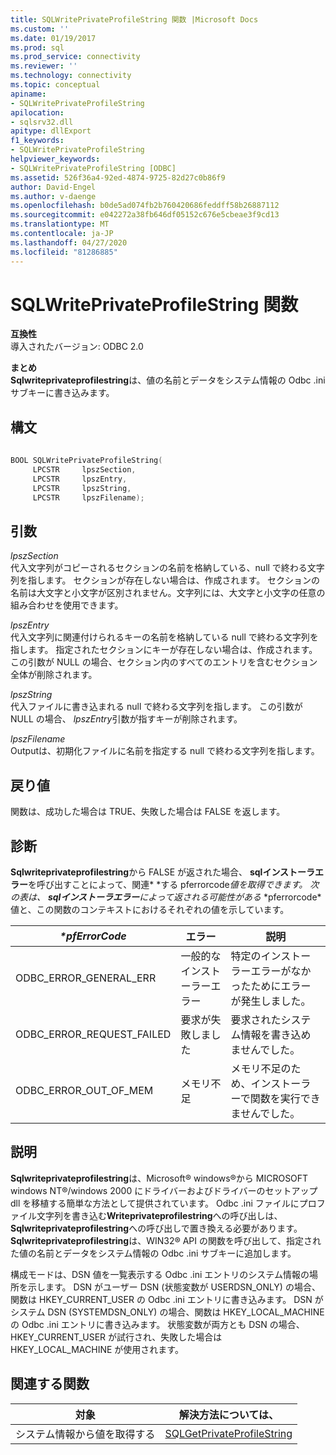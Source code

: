 ```yaml
---
title: SQLWritePrivateProfileString 関数 |Microsoft Docs
ms.custom: ''
ms.date: 01/19/2017
ms.prod: sql
ms.prod_service: connectivity
ms.reviewer: ''
ms.technology: connectivity
ms.topic: conceptual
apiname:
- SQLWritePrivateProfileString
apilocation:
- sqlsrv32.dll
apitype: dllExport
f1_keywords:
- SQLWritePrivateProfileString
helpviewer_keywords:
- SQLWritePrivateProfileString [ODBC]
ms.assetid: 526f36a4-92ed-4874-9725-82d27c0b86f9
author: David-Engel
ms.author: v-daenge
ms.openlocfilehash: b0de5ad074fb2b760420686feddff58b26887112
ms.sourcegitcommit: e042272a38fb646df05152c676e5cbeae3f9cd13
ms.translationtype: MT
ms.contentlocale: ja-JP
ms.lasthandoff: 04/27/2020
ms.locfileid: "81286885"
---
```

# <a name="sqlwriteprivateprofilestring-function"></a>SQLWritePrivateProfileString 関数
**互換性**  
 導入されたバージョン: ODBC 2.0  
  
 **まとめ**  
 **Sqlwriteprivateprofilestring**は、値の名前とデータをシステム情報の Odbc .ini サブキーに書き込みます。  
  
## <a name="syntax"></a>構文  
  
```cpp  
  
BOOL SQLWritePrivateProfileString(  
     LPCSTR     lpszSection,  
     LPCSTR     lpszEntry,  
     LPCSTR     lpszString,  
     LPCSTR     lpszFilename);  
```  
  
## <a name="arguments"></a>引数  
 *lpszSection*  
 代入文字列がコピーされるセクションの名前を格納している、null で終わる文字列を指します。 セクションが存在しない場合は、作成されます。 セクションの名前は大文字と小文字が区別されません。文字列には、大文字と小文字の任意の組み合わせを使用できます。  
  
 *lpszEntry*  
 代入文字列に関連付けられるキーの名前を格納している null で終わる文字列を指します。 指定されたセクションにキーが存在しない場合は、作成されます。 この引数が NULL の場合、セクション内のすべてのエントリを含むセクション全体が削除されます。  
  
 *lpszString*  
 代入ファイルに書き込まれる null で終わる文字列を指します。 この引数が NULL の場合、 *lpszEntry*引数が指すキーが削除されます。  
  
 *lpszFilename*  
 Outputは、初期化ファイルに名前を指定する null で終わる文字列を指します。  
  
## <a name="returns"></a>戻り値  
 関数は、成功した場合は TRUE、失敗した場合は FALSE を返します。  
  
## <a name="diagnostics"></a>診断  
 **Sqlwriteprivateprofilestring**から FALSE が返された場合、 **sqlインストーラエラー**を呼び出すことによって、関連* \*する pferrorcode*値を取得できます。 次の表は、 **sqlインストーラエラー**によって返される可能性がある* \*pferrorcode*値と、この関数のコンテキストにおけるそれぞれの値を示しています。  
  
|*\*pfErrorCode*|エラー|説明|  
|---------------------|-----------|-----------------|  
|ODBC_ERROR_GENERAL_ERR|一般的なインストーラーエラー|特定のインストーラーエラーがなかったためにエラーが発生しました。|  
|ODBC_ERROR_REQUEST_FAILED|要求が失敗しました|要求されたシステム情報を書き込めませんでした。|  
|ODBC_ERROR_OUT_OF_MEM|メモリ不足|メモリ不足のため、インストーラーで関数を実行できませんでした。|  
  
## <a name="comments"></a>説明  
 **Sqlwriteprivateprofilestring**は、Microsoft® windows®から MICROSOFT windows NT®/windows 2000 にドライバーおよびドライバーのセットアップ dll を移植する簡単な方法として提供されています。 Odbc .ini ファイルにプロファイル文字列を書き込む**Writeprivateprofilestring**への呼び出しは、 **Sqlwriteprivateprofilestring**への呼び出しで置き換える必要があります。 **Sqlwriteprivateprofilestring**は、WIN32® API の関数を呼び出して、指定された値の名前とデータをシステム情報の Odbc .ini サブキーに追加します。  
  
 構成モードは、DSN 値を一覧表示する Odbc .ini エントリのシステム情報の場所を示します。 DSN がユーザー DSN (状態変数が USERDSN_ONLY) の場合、関数は HKEY_CURRENT_USER の Odbc .ini エントリに書き込みます。 DSN がシステム DSN (SYSTEMDSN_ONLY) の場合、関数は HKEY_LOCAL_MACHINE の Odbc .ini エントリに書き込みます。 状態変数が両方とも DSN の場合、HKEY_CURRENT_USER が試行され、失敗した場合は HKEY_LOCAL_MACHINE が使用されます。  
  
## <a name="related-functions"></a>関連する関数  
  
|対象|解決方法については、|  
|---------------------------|---------|  
|システム情報から値を取得する|[SQLGetPrivateProfileString](../../../odbc/reference/syntax/sqlgetprivateprofilestring-function.md)|
